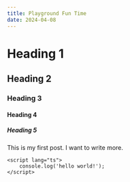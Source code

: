 ```yaml
---
title: Playground Fun Time
date: 2024-04-08
---
```


# Heading 1

## Heading 2

### Heading 3

#### Heading 4

##### Heading 5

This is my first post. I want to write more.

```svelte
<script lang="ts">
	console.log('hello world!');
</script>
```

